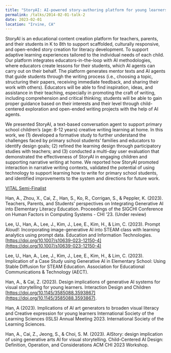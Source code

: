 ```yaml
---
title: "StoryAI: AI-powered story-authoring platform for young learners"
permalink: /talks/2014-02-01-talk-2
date: 2023-02-01
location: "Irvine, CA"
---
```


StoryAI is an educational content creation platform for teachers, parents, and their students in K to 8th to support scaffolded, culturally responsive, and open-ended story creation for literacy development. To support adaptive learning experiences tailored to the individual needs of each child. Our platform integrates educators-in-the-loop with AI methodologies, where educators create lessons for their students, which AI agents can carry out on their behalf. The platform generates mentor texts and AI agents that guide students through the writing process (i.e., choosing a topic, structuring their papers, receiving immediate feedback, and sharing their work with others). Educators will be able to find inspiration, ideas, and assistance in their teaching, especially in promoting the craft of writing, including comprehension and critical thinking; students will be able to gain proper guidance based on their interests and their level through child-centered exploration and open-ended writing projects with the help of AI agents.

We presented StoryAI, a text-based conversation agent to support primary school children’s (age: 8-12 years) creative writing learning at home. In this work, we (1) developed a formative study to further understand the challenges faced by primary school students’ families and educators to identify design goals; (2) refined the learning design through participatory studies with teachers; and (3) conducted a multi-day user evaluation that demonstrated the effectiveness of StoryAI in engaging children and supporting narrative writing at home. We reported how StoryAI promoted interaction in narrative writing contexts, validated the potential of using technology to support learning how to write for primary school students, and identified improvements to the system and directions for future work.


[VITAL Semi-Finalist](
https://www.vitalprize.org/en/custom/vitalprizeapplications2023/view/639)

Han, A., Zhou, X., Cai, Z., Han, S., Ko, R., Corrigan, S., & Peppler, K. (2023). Teachers, Parents, and Students' perspectives on Integrating Generative AI into Elementary Literacy Education. Proceedings of the SIGCHI Conference on Human Factors in Computing Systems  - CHI ’23. (Under review) 

Lee, U., Han, A., Lee, J., Kim, J., Lee, E., Kim, H., & Lim, C. (2023). Prompt Aloud!: Incorporating image-generative AI into STEAM class with learning analytics using prompt data. Education and Information Technologies. [https://doi.org/10.1007/s10639-023-12150-4](https://doi.org/10.1007/s10639-023-12150-4)  

Lee, U., Han, A., Lee, J., Kim, J., Lee, E., Kim, H., & Lim, C. (2023). Implication of a Case Study using Generative AI in Elementary School: Using Stable Diffusion for STEAM Education. Association for Educational Communications & Technology (AECT). 

Han, A., & Cai, Z. (2023). Design implications of generative AI systems for visual
storytelling for young learners. Interaction Design and Children [https://doi.org/10.1145/3585088.3593867](https://doi.org/10.1145/3585088.3593867).

Han, A (2023). Implications of AI art generators to broaden visual literacy and
Creative expression for young learners International Society of the Learning
Sciences (ISLS) Annual Meeting 2023. International Society of the Learning Sciences.

Han, A., Cai, Z., Jeong, S., & Choi, S. M. (2023). AIStory: design implication of using
generative arts AI for visual storytelling. Child-Centered AI Design: Definition, Operation, and Considerations ACM CHI 2023 Workshop.  
